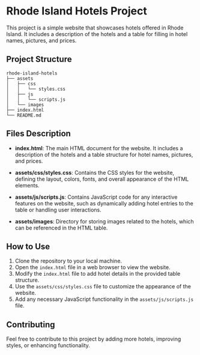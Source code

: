 # Rhode Island Hotels Project

This project is a simple website that showcases hotels offered in Rhode Island. It includes a description of the hotels and a table for filling in hotel names, pictures, and prices.

## Project Structure

```
rhode-island-hotels
├── assets
│   ├── css
│   │   └── styles.css
│   ├── js
│   │   └── scripts.js
│   └── images
├── index.html
└── README.md
```

## Files Description

- **index.html**: The main HTML document for the website. It includes a description of the hotels and a table structure for hotel names, pictures, and prices.

- **assets/css/styles.css**: Contains the CSS styles for the website, defining the layout, colors, fonts, and overall appearance of the HTML elements.

- **assets/js/scripts.js**: Contains JavaScript code for any interactive features on the website, such as dynamically adding hotel entries to the table or handling user interactions.

- **assets/images**: Directory for storing images related to the hotels, which can be referenced in the HTML table.

## How to Use

1. Clone the repository to your local machine.
2. Open the `index.html` file in a web browser to view the website.
3. Modify the `index.html` file to add hotel details in the provided table structure.
4. Use the `assets/css/styles.css` file to customize the appearance of the website.
5. Add any necessary JavaScript functionality in the `assets/js/scripts.js` file.

## Contributing

Feel free to contribute to this project by adding more hotels, improving styles, or enhancing functionality.
